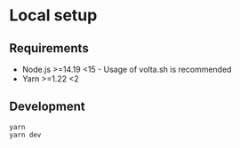 # Local setup

## Requirements
- Node.js >=14.19 <15 - Usage of volta.sh is recommended
- Yarn >=1.22 <2

## Development
```
yarn
yarn dev
```